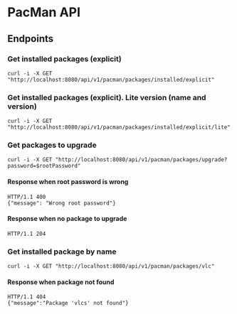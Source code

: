 # PacMan API

## Endpoints

### Get installed packages (explicit)
```commandline
curl -i -X GET "http://localhost:8080/api/v1/pacman/packages/installed/explicit"
```

### Get installed packages (explicit). Lite version (name and version)
```commandline
curl -i -X GET "http://localhost:8080/api/v1/pacman/packages/installed/explicit/lite"
```

### Get packages to upgrade
```commandline
curl -i -X GET "http://localhost:8080/api/v1/pacman/packages/upgrade?password=$rootPassword"
```

#### Response when root password is wrong
```
HTTP/1.1 400
{"message": "Wrong root password"}
```

#### Response when no package to upgrade
```
HTTP/1.1 204
```

### Get installed package by name
```commandline
curl -i -X GET "http://localhost:8080/api/v1/pacman/packages/vlc"
```

#### Response when package not found
```
HTTP/1.1 404
{"message":"Package 'vlcs' not found"}
```